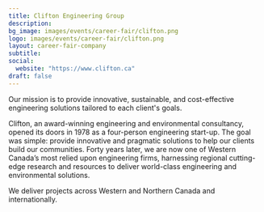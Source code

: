 ```yaml
---
title: Clifton Engineering Group
description:
bg_image: images/events/career-fair/clifton.png
logo: images/events/career-fair/clifton.png
layout: career-fair-company
subtitle:
social:
  website: "https://www.clifton.ca"
draft: false
---
```


Our mission is to provide innovative, sustainable, and cost-effective engineering solutions tailored to each client's goals.

Clifton, an award-winning engineering and environmental consultancy, opened its doors in 1978 as a four-person engineering start-up. The goal was simple: provide innovative and pragmatic solutions to help our clients build our communities. Forty years later, we are now one of Western Canada’s most relied upon engineering firms, harnessing regional cutting-edge research and resources to deliver world-class engineering and environmental solutions.

We deliver projects across Western and Northern Canada and internationally.
